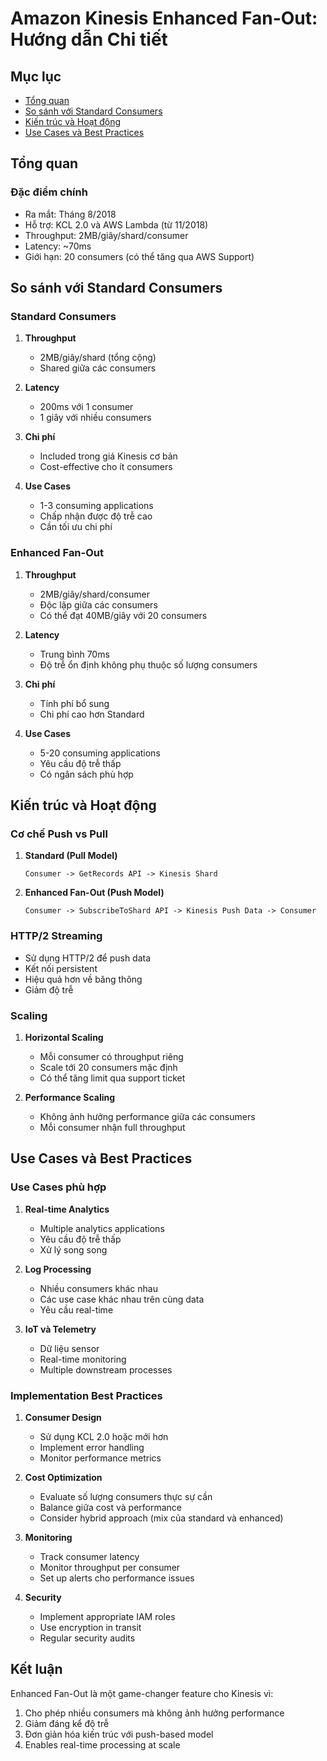 # Amazon Kinesis Enhanced Fan-Out: Hướng dẫn Chi tiết

## Mục lục
- [Tổng quan](#tổng-quan)
- [So sánh với Standard Consumers](#so-sánh-với-standard-consumers)
- [Kiến trúc và Hoạt động](#kiến-trúc-và-hoạt-động)
- [Use Cases và Best Practices](#use-cases-và-best-practices)

## Tổng quan

### Đặc điểm chính
- Ra mắt: Tháng 8/2018
- Hỗ trợ: KCL 2.0 và AWS Lambda (từ 11/2018)
- Throughput: 2MB/giây/shard/consumer
- Latency: ~70ms
- Giới hạn: 20 consumers (có thể tăng qua AWS Support)

## So sánh với Standard Consumers

### Standard Consumers
1. **Throughput**
   - 2MB/giây/shard (tổng cộng)
   - Shared giữa các consumers

2. **Latency**
   - 200ms với 1 consumer
   - 1 giây với nhiều consumers

3. **Chi phí**
   - Included trong giá Kinesis cơ bản
   - Cost-effective cho ít consumers

4. **Use Cases**
   - 1-3 consuming applications
   - Chấp nhận được độ trễ cao
   - Cần tối ưu chi phí

### Enhanced Fan-Out
1. **Throughput**
   - 2MB/giây/shard/consumer
   - Độc lập giữa các consumers
   - Có thể đạt 40MB/giây với 20 consumers

2. **Latency**
   - Trung bình 70ms
   - Độ trễ ổn định không phụ thuộc số lượng consumers

3. **Chi phí**
   - Tính phí bổ sung
   - Chi phí cao hơn Standard

4. **Use Cases**
   - 5-20 consuming applications
   - Yêu cầu độ trễ thấp
   - Có ngân sách phù hợp

## Kiến trúc và Hoạt động

### Cơ chế Push vs Pull
1. **Standard (Pull Model)**
   ```
   Consumer -> GetRecords API -> Kinesis Shard
   ```

2. **Enhanced Fan-Out (Push Model)**
   ```
   Consumer -> SubscribeToShard API -> Kinesis Push Data -> Consumer
   ```

### HTTP/2 Streaming
- Sử dụng HTTP/2 để push data
- Kết nối persistent
- Hiệu quả hơn về băng thông
- Giảm độ trễ

### Scaling
1. **Horizontal Scaling**
   - Mỗi consumer có throughput riêng
   - Scale tới 20 consumers mặc định
   - Có thể tăng limit qua support ticket

2. **Performance Scaling**
   - Không ảnh hưởng performance giữa các consumers
   - Mỗi consumer nhận full throughput

## Use Cases và Best Practices

### Use Cases phù hợp
1. **Real-time Analytics**
   - Multiple analytics applications
   - Yêu cầu độ trễ thấp
   - Xử lý song song

2. **Log Processing**
   - Nhiều consumers khác nhau
   - Các use case khác nhau trên cùng data
   - Yêu cầu real-time

3. **IoT và Telemetry**
   - Dữ liệu sensor
   - Real-time monitoring
   - Multiple downstream processes

### Implementation Best Practices
1. **Consumer Design**
   - Sử dụng KCL 2.0 hoặc mới hơn
   - Implement error handling
   - Monitor performance metrics

2. **Cost Optimization**
   - Evaluate số lượng consumers thực sự cần
   - Balance giữa cost và performance
   - Consider hybrid approach (mix của standard và enhanced)

3. **Monitoring**
   - Track consumer latency
   - Monitor throughput per consumer
   - Set up alerts cho performance issues

4. **Security**
   - Implement appropriate IAM roles
   - Use encryption in transit
   - Regular security audits

## Kết luận
Enhanced Fan-Out là một game-changer feature cho Kinesis vì:
1. Cho phép nhiều consumers mà không ảnh hưởng performance
2. Giảm đáng kể độ trễ
3. Đơn giản hóa kiến trúc với push-based model
4. Enables real-time processing at scale